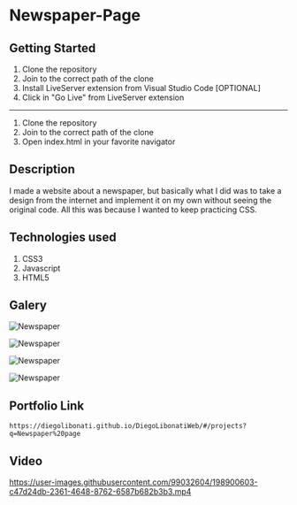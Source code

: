 # Newspaper-Page

## Getting Started

1. Clone the repository
2. Join to the correct path of the clone
3. Install LiveServer extension from Visual Studio Code [OPTIONAL]
4. Click in "Go Live" from LiveServer extension

---

1. Clone the repository
2. Join to the correct path of the clone
3. Open index.html in your favorite navigator

## Description

I made a website about a newspaper, but basically what I did was to take a design from the internet and implement it on my own without seeing the original code. All this was because I wanted to keep practicing CSS.

## Technologies used

1. CSS3
2. Javascript
3. HTML5

## Galery

![Newspaper](https://raw.githubusercontent.com/DiegoLibonati/DiegoLibonatiWeb/main/data/projects/Css/Imagenes/newspaper-0.jpg)

![Newspaper](https://raw.githubusercontent.com/DiegoLibonati/DiegoLibonatiWeb/main/data/projects/Css/Imagenes/newspaper-1.jpg)

![Newspaper](https://raw.githubusercontent.com/DiegoLibonati/DiegoLibonatiWeb/main/data/projects/Css/Imagenes/newspaper-2.jpg)

![Newspaper](https://raw.githubusercontent.com/DiegoLibonati/DiegoLibonatiWeb/main/data/projects/Css/Imagenes/newspaper-3.jpg)

## Portfolio Link

`https://diegolibonati.github.io/DiegoLibonatiWeb/#/projects?q=Newspaper%20page`

## Video


https://user-images.githubusercontent.com/99032604/198900603-c47d24db-2361-4648-8762-6587b682b3b3.mp4

